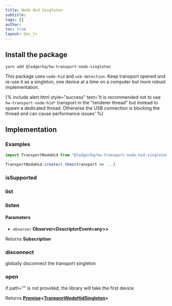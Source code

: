 ```yaml
---
title: Node Hid Singleton
subtitle:
tags: []
author:
toc: true
layout: doc_tr
---
```




## Install the package

`yarn add @ledgerhq/hw-transport-node-singleton`

This package uses `node-hid` and `usb-detection`. Keep transport opened and re-use it as a singleton, one device at a time on a computer but more robust implementation.

<!--  -->
{% include alert.html style="success" text='It is recommended not to use <code>hw-transport-node-hid\*</code> transport in the "renderer thread" but instead to spawn a dedicated thread. Otherwise the USB connection is blocking the thread and can cause performance issues' %}
<!--  -->

## Implementation

### Examples

```javascript
import TransportNodeHid from "@ledgerhq/hw-transport-node-hid-singleton";
...
TransportNodeHid.create().then(transport => ...)
```

### isSupported

### list

### listen

#### Parameters

-   `observer` **Observer&lt;DescriptorEvent&lt;any>>**

Returns **Subscription**

### disconnect

globally disconnect the transport singleton

### open

if path="" is not provided, the library will take the first device

Returns **[Promise](https://developer.mozilla.org/docs/Web/JavaScript/Reference/Global_Objects/Promise)&lt;[TransportNodeHidSingleton](#transportnodehidsingleton)>**

